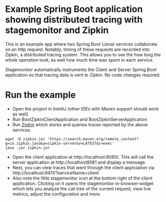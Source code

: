 # Example Spring Boot application showing distributed tracing with stagemonitor and Zipkin
This is an example app where two Spring Boot (Java) services collaborate on an http request.
Notably, timing of these requests are recorded into Zipkin, a distributed tracing system.
This allows you to see the how long the whole operation took, as well how much time was spent in each service.

Stagemonitor automatically instruments the Client and Server Spring Boot application so that tracing data is sent to Zipkin.
No code changes required.

# Run the example
- Open the project in IntelliJ (other IDEs with Maven support should work as well)
- Run BootZipkinClientApplication and BootZipkinServerApplication
- Run [Zipkin](http://zipkin.io) which stores and queries traces reported by the above services.
 ```
 wget -O zipkin.jar 'https://search.maven.org/remote_content?g=io.zipkin.java&a=zipkin-server&v=LATEST&c=exec'
 java -jar zipkin.jar
 ```
- Open the client application at http://localhost:8080/. This will call the server application at http://localhost8081 and display a message.
- Next, you can view traces that went through the client applciation via http://localhost:9411/?serviceName=client
- Also note the little stagemonitor icon at the bottom right of the client application.
  Clicking on it opens the stagemonitor in-browser-widget which lets you analyze the call tree of the current request,
  view live metrics, adjust the configuration and more.